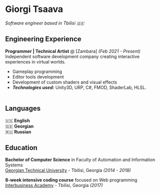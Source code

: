 # Giorgi Tsaava

_Software engineer based in Tbilisi 🇬🇪_ <br>

## Engineering Experience

**Programmer | Technical Artist** @ [Zambara] _(Feb 2021 - Present)_ <br>
Independent software development company creating interactive experiences in virtual worlds.
  - Gameplay programming
  - Editor tools development
  - Development of custom shaders and visual effects
  - **_Technologies used:_** Unity3D, URP, C#, FMOD, ShaderLab, HLSL.
<br><br>

## Languages

🇺🇸 **English** <br>
🇬🇪 **Georgian** <br>
🇷🇺 **Russian** <br>

## Education
**Bachelor of Computer Science** in Faculty of Automation and Information Systems<br>
[Georgian Technical University](https://gtu.ge/Eng/) - Tbilisi, Georgia _(2014 - 2018)_

**8-week intensive coding course** focused on Web programming<br>
[Interbusiness Academy](https://www.interbusiness.edu.ge/en) - Tbilisi, Georgia _(2017)_
